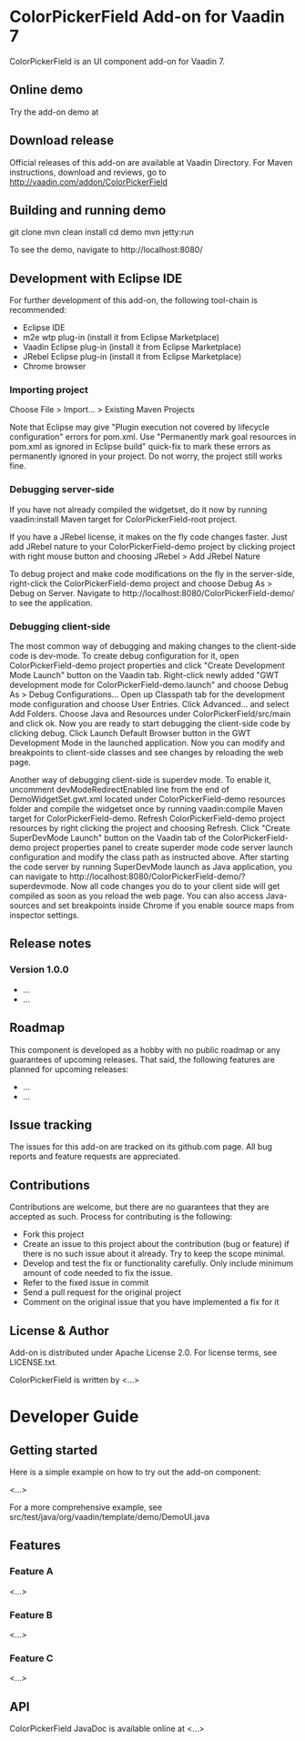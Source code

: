 # ColorPickerField Add-on for Vaadin 7

ColorPickerField is an UI component add-on for Vaadin 7.

## Online demo

Try the add-on demo at <url of the online demo>

## Download release

Official releases of this add-on are available at Vaadin Directory. For Maven instructions, download and reviews, go to http://vaadin.com/addon/ColorPickerField

## Building and running demo

git clone <url of the ColorPickerField repository>
mvn clean install
cd demo
mvn jetty:run

To see the demo, navigate to http://localhost:8080/

## Development with Eclipse IDE

For further development of this add-on, the following tool-chain is recommended:
- Eclipse IDE
- m2e wtp plug-in (install it from Eclipse Marketplace)
- Vaadin Eclipse plug-in (install it from Eclipse Marketplace)
- JRebel Eclipse plug-in (install it from Eclipse Marketplace)
- Chrome browser

### Importing project

Choose File > Import... > Existing Maven Projects

Note that Eclipse may give "Plugin execution not covered by lifecycle configuration" errors for pom.xml. Use "Permanently mark goal resources in pom.xml as ignored in Eclipse build" quick-fix to mark these errors as permanently ignored in your project. Do not worry, the project still works fine. 

### Debugging server-side

If you have not already compiled the widgetset, do it now by running vaadin:install Maven target for ColorPickerField-root project.

If you have a JRebel license, it makes on the fly code changes faster. Just add JRebel nature to your ColorPickerField-demo project by clicking project with right mouse button and choosing JRebel > Add JRebel Nature

To debug project and make code modifications on the fly in the server-side, right-click the ColorPickerField-demo project and choose Debug As > Debug on Server. Navigate to http://localhost:8080/ColorPickerField-demo/ to see the application.

### Debugging client-side

The most common way of debugging and making changes to the client-side code is dev-mode. To create debug configuration for it, open ColorPickerField-demo project properties and click "Create Development Mode Launch" button on the Vaadin tab. Right-click newly added "GWT development mode for ColorPickerField-demo.launch" and choose Debug As > Debug Configurations... Open up Classpath tab for the development mode configuration and choose User Entries. Click Advanced... and select Add Folders. Choose Java and Resources under ColorPickerField/src/main and click ok. Now you are ready to start debugging the client-side code by clicking debug. Click Launch Default Browser button in the GWT Development Mode in the launched application. Now you can modify and breakpoints to client-side classes and see changes by reloading the web page. 

Another way of debugging client-side is superdev mode. To enable it, uncomment devModeRedirectEnabled line from the end of DemoWidgetSet.gwt.xml located under ColorPickerField-demo resources folder and compile the widgetset once by running vaadin:compile Maven target for ColorPickerField-demo. Refresh ColorPickerField-demo project resources by right clicking the project and choosing Refresh. Click "Create SuperDevMode Launch" button on the Vaadin tab of the ColorPickerField-demo project properties panel to create superder mode code server launch configuration and modify the class path as instructed above. After starting the code server by running SuperDevMode launch as Java application, you can navigate to http://localhost:8080/ColorPickerField-demo/?superdevmode. Now all code changes you do to your client side will get compiled as soon as you reload the web page. You can also access Java-sources and set breakpoints inside Chrome if you enable source maps from inspector settings. 

 
## Release notes

### Version 1.0.0
- ...
- ...

## Roadmap

This component is developed as a hobby with no public roadmap or any guarantees of upcoming releases. That said, the following features are planned for upcoming releases:
- ...
- ...

## Issue tracking

The issues for this add-on are tracked on its github.com page. All bug reports and feature requests are appreciated. 

## Contributions

Contributions are welcome, but there are no guarantees that they are accepted as such. Process for contributing is the following:
- Fork this project
- Create an issue to this project about the contribution (bug or feature) if there is no such issue about it already. Try to keep the scope minimal.
- Develop and test the fix or functionality carefully. Only include minimum amount of code needed to fix the issue.
- Refer to the fixed issue in commit
- Send a pull request for the original project
- Comment on the original issue that you have implemented a fix for it

## License & Author

Add-on is distributed under Apache License 2.0. For license terms, see LICENSE.txt.

ColorPickerField is written by <...>

# Developer Guide

## Getting started

Here is a simple example on how to try out the add-on component:

<...>

For a more comprehensive example, see src/test/java/org/vaadin/template/demo/DemoUI.java

## Features

### Feature A

<...>

### Feature B

<...>

### Feature C

<...>

## API

ColorPickerField JavaDoc is available online at <...>